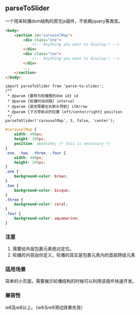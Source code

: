 ## parseToSlider
一个用来轮播dom结构的原生js插件，不依赖jquery等类库。

```HTML
<body>
    <section id="carouselMap">
        <div class="one">
            <!-- Anything you want to display~! -->
        </div>
        <div class="two">
            <!-- Anything you want to display~! -->
        </div>
        ...
    </section>
</body>
```
```JS
import parseToSlider from 'parse-to-slider';
/**
 * @param {要转为轮播图的dom id} id 
 * @param {轮播时间间隔} interval 
 * @param {是否需要左右箭头导航} ifArrow 
 * @param {下方导航点的位置 left/center/right} position 
 */
parseToSlider('carouselMap', 3, false, 'center');
```
```CSS
#carouselMap {
    width: 400px;
    height: 200px;
    position: absolute; /* this is necessary */
}
.one, .two, .three, .four {
    width: 400px;
    height: 200px; 
}
.one {
    background-color: brown;
}
.two {
    background-color: bisque;
}
.three {
    background-color: coral;
}
.four {
    background-color: aquamarine;
}
```

### 注意
1. 需要给外层包裹元素绝对定位。
2. 轮播的内容由你定义，轮播的其实是包裹元素内的首层跨级元素

### 适用场景
简单的小页面，需要展示轮播结构的时候可以利用该插件快速开发。

### 兼容性
ie8及ie8以上。（ie8与ie9滑动效果失效）
